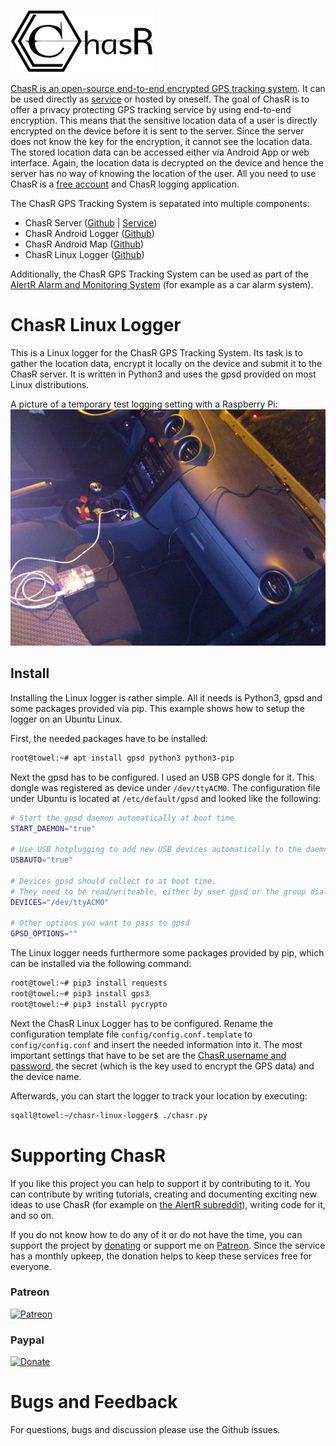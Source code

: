 ![ChasR Logo](img/chasr_logo_black.png)

[ChasR is an open-source end-to-end encrypted GPS tracking system](https://alertr.de/chasr). It can be used directly as [service](https://alertr.de/chasr) or hosted by oneself. The goal of ChasR is to offer a privacy protecting GPS tracking service by using end-to-end encryption. This means that the sensitive location data of a user is directly encrypted on the device before it is sent to the server. Since the server does not know the key for the encryption, it cannot see the location data. The stored location data can be accessed either via Android App or web interface. Again, the location data is decrypted on the device and hence the server has no way of knowing the location of the user. All you need to use ChasR is a [free account](https://alertr.de/register) and ChasR logging application.

The ChasR GPS Tracking System is separated into multiple components:

* ChasR Server ([Github](https://github.com/sqall01/chasr-server) | [Service](https://alertr.de/chasr))
* ChasR Android Logger ([Github](https://github.com/sqall01/chasr-android-logger))
* ChasR Android Map ([Github](https://github.com/sqall01/chasr-android-map))
* ChasR Linux Logger ([Github](https://github.com/sqall01/chasr-linux-logger))

Additionally, the ChasR GPS Tracking System can be used as part of the [AlertR Alarm and Monitoring System](https://alertr.de) (for example as a car alarm system).


# ChasR Linux Logger

This is a Linux logger for the ChasR GPS Tracking System. Its task is to gather the location data, encrypt it locally on the device and submit it to the ChasR server. It is written in Python3 and uses the gpsd provided on most Linux distributions.

A picture of a temporary test logging setting with a Raspberry Pi:
![Raspberry Pi Setting](img/pi_setting.jpg)

## Install

Installing the Linux logger is rather simple. All it needs is Python3, gpsd and some packages provided via pip. This example shows how to setup the logger on an Ubuntu Linux.

First, the needed packages have to be installed:

```bash
root@towel:~# apt install gpsd python3 python3-pip
```

Next the gpsd has to be configured. I used an USB GPS dongle for it. This dongle was registered as device under `/dev/ttyACM0`. The configuration file under Ubuntu is located at `/etc/default/gpsd` and looked like the following:

```bash
# Start the gpsd daemon automatically at boot time
START_DAEMON="true"

# Use USB hotplugging to add new USB devices automatically to the daemon
USBAUTO="true"

# Devices gpsd should collect to at boot time.
# They need to be read/writeable, either by user gpsd or the group dialout.
DEVICES="/dev/ttyACM0"

# Other options you want to pass to gpsd
GPSD_OPTIONS=""
```

The Linux logger needs furthermore some packages provided by pip, which can be installed via the following command:

```bash
root@towel:~# pip3 install requests
root@towel:~# pip3 install gps3
root@towel:~# pip3 install pycrypto
```

Next the ChasR Linux Logger has to be configured. Rename the configuration template file `config/config.conf.template` to `config/config.conf` and insert the needed information into it. The most important settings that have to be set are the [ChasR username and password](https://alertr.de/register), the secret (which is the key used to encrypt the GPS data) and the device name.

Afterwards, you can start the logger to track your location by executing:

```bash
sqall@towel:~/chasr-linux-logger$ ./chasr.py 
```


# Supporting ChasR
<a name="supporting_chasr"/>

If you like this project you can help to support it by contributing to it. You can contribute by writing tutorials, creating and documenting exciting new ideas to use ChasR (for example on [the AlertR subreddit](https://www.reddit.com/r/AlertR/)), writing code for it, and so on.

If you do not know how to do any of it or do not have the time, you can support the project by [donating](https://alertr.de/donations.php) or support me on [Patreon](https://www.patreon.com/sqall). Since the service has a monthly upkeep, the donation helps to keep these services free for everyone.

### Patreon
[![Patreon](https://c5.patreon.com/external/logo/become_a_patron_button.png)](https://www.patreon.com/sqall)

### Paypal
[![Donate](https://www.paypalobjects.com/en_US/DE/i/btn/btn_donateCC_LG.gif)](https://www.paypal.com/cgi-bin/webscr?cmd=_s-xclick&hosted_button_id=TVHGG76JVCSGC)


# Bugs and Feedback
<a name="bugs_and_feedback"/>

For questions, bugs and discussion please use the Github issues.